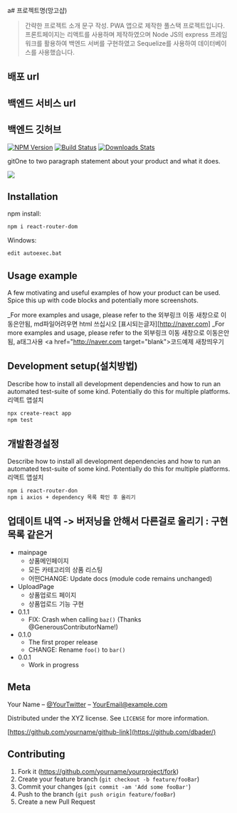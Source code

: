 a# 프로젝트명(망고샵)
> 간략한 프로젝트 소개 문구 작성.
> PWA 앱으로 제작한 풀스택 프로젝트입니다.
> 프론트페이지는 리액트를 사용하며 제작하였으며 Node JS의 express 프레임워크를 활용하여 백엔드 서버를 구현하였고
Sequelize를 사용하여 데이터베이스를 사용했습니다.
## 배포 url
## 백엔드 서비스 url
## 백엔드 깃허브

[react image]:[https://img.shields.io/badge/react-v18-yellowgreen]
[link]:[]

[![NPM Version][npm-image]][npm-url]
[![Build Status][travis-image]][travis-url]
[![Downloads Stats][npm-downloads]][npm-url]

gitOne to two paragraph statement about your product and what it does.

![](https://user-images.githubusercontent.com/120350378/228405247-5d21e015-ec4d-499a-a1f8-140d44ac9877.jpg)

## Installation

npm install:

```sh
npm i react-router-dom
```

Windows:

```sh
edit autoexec.bat
```

## Usage example

A few motivating and useful examples of how your product can be used. Spice this up with code blocks and potentially more screenshots.

_For more examples and usage, please refer to the 외부링크 이동 새창으로 이동은안됨, md파일어려우면 html 쓰십시오 [표시되는글자][http://naver.com]
_For more examples and usage, please refer to the 외부링크 이동 새창으로 이동은안됨, a태그사용 <a href="http://naver.com target="blank">코드예제 새창띄우기</a>

## Development setup(설치방법)

Describe how to install all development dependencies and how to run an automated test-suite of some kind. Potentially do this for multiple platforms.
리액트 앱설치
```sh
npx create-react app
npm test
```


## 개발환경설정
Describe how to install all development dependencies and how to run an automated test-suite of some kind. Potentially do this for multiple platforms.
리액트 앱설치
```sh
npm i react-router-don
npm i axios + dependency 목록 확인 후 올리기
```

## 업데이트 내역 -> 버저닝을 안해서 다른걸로 올리기 : 구현 목록 같은거 

* mainpage
    * 상품메인페이지
    * 모든 카테고리의 상품 리스팅
    * 어떤CHANGE: Update docs (module code remains unchanged)
* UploadPage
    * 상품업로드 페이지
    * 상품업로드 기능 구현 
* 0.1.1
    * FIX: Crash when calling `baz()` (Thanks @GenerousContributorName!)
* 0.1.0
    * The first proper release
    * CHANGE: Rename `foo()` to `bar()`
* 0.0.1
    * Work in progress

## Meta

Your Name – [@YourTwitter](https://twitter.com/dbader_org) – YourEmail@example.com

Distributed under the XYZ license. See ``LICENSE`` for more information.

[https://github.com/yourname/github-link](https://github.com/dbader/)

## Contributing

1. Fork it (<https://github.com/yourname/yourproject/fork>)
2. Create your feature branch (`git checkout -b feature/fooBar`)
3. Commit your changes (`git commit -am 'Add some fooBar'`)
4. Push to the branch (`git push origin feature/fooBar`)
5. Create a new Pull Request

<!-- Markdown link & img dfn's -->
[npm-image]: https://img.shields.io/npm/v/datadog-metrics.svg?style=flat-square
[npm-url]: https://npmjs.org/package/datadog-metrics
[npm-downloads]: https://img.shields.io/npm/dm/datadog-metrics.svg?style=flat-square
[travis-image]: https://img.shields.io/travis/dbader/node-datadog-metrics/master.svg?style=flat-square
[travis-url]: https://travis-ci.org/dbader/node-datadog-metrics
[wiki]: https://github.com/yourname/yourproject/wiki